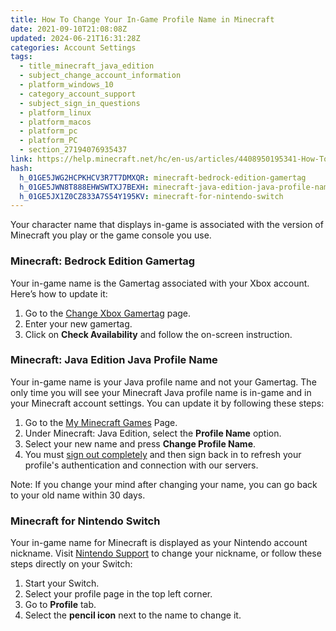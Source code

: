 ```yaml
---
title: How To Change Your In-Game Profile Name in Minecraft
date: 2021-09-10T21:08:08Z
updated: 2024-06-21T16:31:28Z
categories: Account Settings
tags:
  - title_minecraft_java_edition
  - subject_change_account_information
  - platform_windows_10
  - category_account_support
  - subject_sign_in_questions
  - platform_linux
  - platform_macos
  - platform_pc
  - platform_PC
  - section_27194076935437
link: https://help.minecraft.net/hc/en-us/articles/4408950195341-How-To-Change-Your-In-Game-Profile-Name-in-Minecraft
hash:
  h_01GE5JWG2HCPKHCV3R7T7DMXQR: minecraft-bedrock-edition-gamertag
  h_01GE5JWN8T888EHWSWTXJ7BEXH: minecraft-java-edition-java-profile-name
  h_01GE5JX1Z0CZ833A7S54Y195KV: minecraft-for-nintendo-switch
---
```


Your character name that displays in-game is associated with the version of Minecraft you play or the game console you use.

### Minecraft: Bedrock Edition Gamertag

Your in-game name is the Gamertag associated with your Xbox account. Here’s how to update it:

1.  Go to the [Change Xbox Gamertag](https://social.xbox.com/changegamertag) page.
2.  Enter your new gamertag.
3.  Click on **Check Availability** and follow the on-screen instruction.

### Minecraft: Java Edition Java Profile Name

Your in-game name is your Java profile name and not your Gamertag. The only time you will see your Minecraft Java profile name is in-game and in your Minecraft account settings. You can update it by following these steps:

1.  Go to the [My Minecraft Games](https://www.minecraft.net/en-us/login) Page.
2.  Under Minecraft: Java Edition, select the **Profile Name** option.
3.  Select your new name and press **Change Profile Name**.
4.  You must [sign out completely](../Account-Sign-In/How-to-Sign-Out-of-Minecraft.md) and then sign back in to refresh your profile's authentication and connection with our servers.

Note: If you change your mind after changing your name, you can go back to your old name within 30 days.

### Minecraft for Nintendo Switch 

Your in-game name for Minecraft is displayed as your Nintendo account nickname. Visit [Nintendo Support](https://en-americas-support.nintendo.com/app/answers/detail/a_id/63086/~/how-to-change-nintendo-account-nickname) to change your nickname, or follow these steps directly on your Switch:

1.  Start your Switch.
2.  Select your profile page in the top left corner.
3.  Go to **Profile** tab.
4.  Select the **pencil icon** next to the name to change it.
